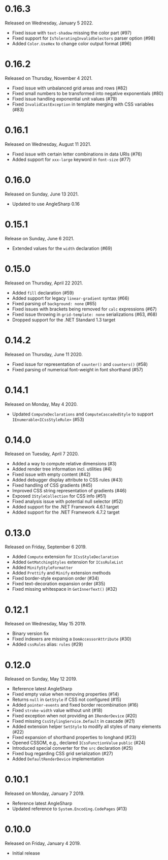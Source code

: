 # 0.16.3

Released on Wednesday, January 5 2022.

- Fixed issue with `text-shadow` missing the color part (#97)
- Fixed support for `IsToleratingInvalidSelectors` parser option (#98)
- Added `Color.UseHex` to change color output format (#96)

# 0.16.2

Released on Thursday, November 4 2021.

- Fixed issue with unbalanced grid areas and rows (#82)
- Fixed small numbers to be transformed into negative exponentials (#80)
- Fixed issue handling exponential unit values (#79)
- Fixed `InvalidCastException` in template merging with CSS variables (#83)

# 0.16.1

Released on Wednesday, August 11 2021.

- Fixed issue with certain letter combinations in data URIs (#76)
- Added support for `xxx-large` keyword in `font-size` (#77)

# 0.16.0

Released on Sunday, June 13 2021.

- Updated to use AngleSharp 0.16

# 0.15.1

Release on Sunday, June 6 2021.

- Extended values for the `width` declaration (#69)

# 0.15.0

Released on Thursday, April 22 2021.

- Added `fill` declaration (#59)
- Added support for legacy `linear-gradient` syntax (#66)
- Fixed parsing of `background: none` (#65)
- Fixed issues with brackets being removed for `calc` expressions (#67)
- Fixed issue throwing in `grid-template: none` serializations (#63, #68)
- Dropped support for the .NET Standard 1.3 target

# 0.14.2

Released on Thursday, June 11 2020.

- Fixed issue for representation of `counter()` and `counters()` (#58)
- Fixed parsing of numerical font-weight in font shorthand (#57)

# 0.14.1

Released on Monday, May 4 2020.

- Updated `ComputeDeclarations` and `ComputeCascadedStyle` to support `IEnumerable<ICssStyleRule>` (#53)

# 0.14.0

Released on Tuesday, April 7 2020.

- Added a way to compute relative dimensions (#3)
- Added render tree information incl. utilities (#4)
- Fixed issue with empty content (#42)
- Added debugger display attribute to CSS rules (#43)
- Fixed handling of CSS gradients (#45)
- Improved CSS string representation of gradients (#46)
- Exposed `IStyleCollection` for CSS info (#51)
- Fixed analysis issue with potential null selector (#52)
- Added support for the .NET Framework 4.6.1 target
- Added support for the .NET Framework 4.7.2 target

# 0.13.0

Released on Friday, September 6 2019.

- Added `Compute` extension for `ICssStyleDeclaration`
- Added `GetMatchingStyles` extension for `ICssRuleList`
- Added `MinifyStyleFormatter`
- Added `Prettify` and `Minify` extension methods
- Fixed border-style expansion order (#34)
- Fixed text-decoration expansion order (#35)
- Fixed missing whitespace in `GetInnerText()` (#32)

# 0.12.1

Released on Wednesday, May 15 2019.

- Binary version fix
- Fixed indexers are missing a `DomAccessorAttribute` (#30)
- Added `cssRules` alias: `rules` (#29)

# 0.12.0

Released on Sunday, May 12 2019.

- Reference latest AngleSharp
- Fixed empty value when removing properties (#14)
- Returns `null` in `GetStyle` if CSS not configured (#15)
- Added `pointer-events` and fixed border recombination (#16)
- Fixed `stroke-width` value without unit (#18)
- Fixed exception when not providing an `IRenderDevice` (#20)
- Fixed missing `CssStylingService.Default` in cascade (#21)
- Added extension helper `SetStyle` to modify all styles of many elements (#22)
- Fixed expansion of shorthand properties to longhand (#23)
- Opened CSSOM, e.g., declared `ICssFunctionValue` `public` (#24)
- Introduced special converter for the `src` declaration (#25)
- Fixed bug regarding CSS grid serialization (#27)
- Added `DefaultRenderDevice` implementation

# 0.10.1

Released on Monday, January 7 2019.

- Reference latest AngleSharp
- Updated reference to `System.Encoding.CodePages` (#13)

# 0.10.0

Released on Friday, January 4 2019.

- Initial release
